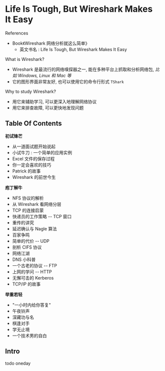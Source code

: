 # Life Is Tough, But Wireshark Makes It Easy

References

-   Book《Wireshark 网络分析就这么简单》
    -   英文书名 : Life Is Tough, But Wireshark Makes It Easy

What is Wireshark?

-   Wireshark 是最流行的网络嗅探器之一, 能在多种平台上抓取和分析网络包, _比如 Windows, Linux 和 Mac 等_
-   它的图形界面非常友好, 也可以使用它的命令行形式 `TShark`

Why to study Wireshark?

-   用它来辅助学习, 可以更深入地理解网络协议
-   用它来排查故障, 可以更快地发现问题

## Table Of Contents

**初试锋芒**

-   从一道面试题开始说起
-   小试牛刀 : 一个简单的应用实例
-   Excel 文件的保存过程
-   你一定会喜欢的技巧
-   Patrick 的故事
-   Wireshark 的前世今生

**庖丁解牛**

-   NFS 协议的解析
-   从 Wireshark 看网络分层
-   TCP 的连接启蒙
-   快递员的工作策略 -- TCP 窗口
-   重传的讲究
-   延迟确认与 Nagle 算法
-   百家争鸣
-   简单的代价 -- UDP
-   剖析 CIFS 协议
-   网络江湖
-   DNS 小科普
-   一个古老的协议 -- FTP
-   上网的学问 -- HTTP
-   无懈可击的 Kerberos
-   TCP/IP 的故事

**举重若轻**

-   "一小时内给你答复"
-   午夜铃声
-   深藏功与名
-   棋逢对手
-   学无止境
-   一个技术男的自白

## Intro

todo oneday
